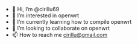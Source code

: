 - 👋 Hi, I’m @cirillu69
- 👀 I’m interested in openwrt
- 🌱 I’m currently learning how to compile openwrt
- 💞️ I’m looking to collaborate on openwrt
- 📫 How to reach me cirillu@gmail.com

<!---
cirillu69/cirillu69 is a ✨ special ✨ repository because its `README.md` (this file) appears on your GitHub profile.
You can click the Preview link to take a look at your changes.
--->
